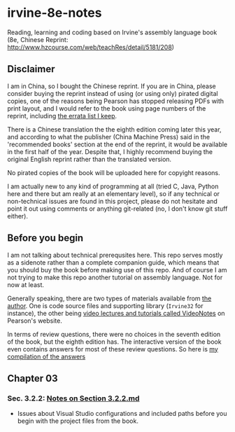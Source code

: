 # irvine-8e-notes
Reading, learning and coding based on Irvine's assembly language book (8e, Chinese Reprint: http://www.hzcourse.com/web/teachRes/detail/5181/208)

## Disclaimer

I am in China, so I bought the Chinese reprint. If you are in China, please consider buying the reprint instead of using (or using only) pirated digital copies, one of the reasons being Pearson has stopped releasing PDFs with print layout, and I would refer to the book using page numbers of the reprint, including [the errata list I keep](Errata.md).

There is a Chinese translation the the eighth edition coming later this year, and according to what the publisher (China Machine Press) said in the 'recommended books' section at the end of the reprint, it would be available in the first half of the year. Despite that, I highly recommend buying the original English reprint rather than the translated version.

No pirated copies of the book will be uploaded here for copyight reasons.

I am actually new to any kind of programming at all (tried C, Java, Python here and there but am really at an elementary level), so if any technical or non-technical issues are found in this project, please do not hesitate and point it out using comments or anything git-related (no, I don't know git stuff either).

## Before you begin

I am not talking about technical prerequsites here. This repo serves mostly as a sidenote rather than a complete companion guide, which means that you should buy the book before making use of this repo. And of course I am not trying to make this repo another tutorial on assembly language. Not for now at least.

Generally speaking, there are two types of materials available from [the author](http://asmirvine.com/). One is code source files and supporting library (`Irvine32` for instance), the other being [video lectures and tutorials called VideoNotes](https://media.pearsoncmg.com/ph/esm/ecs_irvine_x86_8/cw/#videonotes) on Pearson's website.

In terms of review questions, there were no choices in the seventh edition of the book, but the eighth edition has. The interactive version of the book even contains answers for most of these review questions. So here is [my compilation of the answers](Answers%20to%20Review%20Questions.md)

## Chapter 03

### Sec. 3.2.2: [Notes on Section 3.2.2.md](Notes%20on%20Section%203.2.2.md)

  * Issues about Visual Studio configurations and included paths before you begin with the project files from the book.
